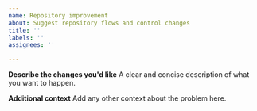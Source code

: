 ```yaml
---
name: Repository improvement
about: Suggest repository flows and control changes
title: ''
labels: ''
assignees: ''

---
```


**Describe the changes you'd like**
A clear and concise description of what you want to happen.

**Additional context**
Add any other context about the problem here.
